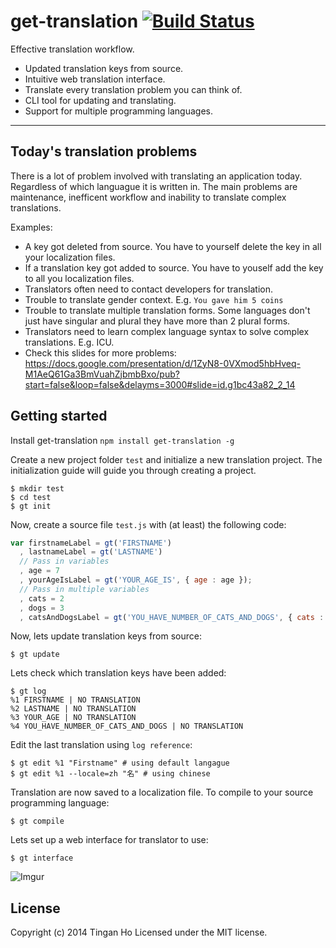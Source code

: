 get-translation [![Build Status](https://travis-ci.org/tinganho/get-translation.png)](https://travis-ci.org/tinganho/get-translation)
==============
Effective translation workflow. 

* Updated translation keys from source.
* Intuitive web translation interface.
* Translate every translation problem you can think of.
* CLI tool for updating and translating.
* Support for multiple programming languages.

----

## Today's translation problems
There is a lot of problem involved with translating an application today. Regardless of which languague it is written in. The main problems are maintenance, inefficent workflow and inability to translate complex translations.

Examples:

* A key got deleted from source. You have to yourself delete the key in all your localization files.
* If a translation key got added to source. You have to youself add the key to all you localization files.
* Translators often need to contact developers for translation.
* Trouble to translate gender context. E.g. `You gave him 5 coins`
* Trouble to translate multiple translation forms. Some languages don't just have singular and plural they have more than 2 plural forms.
* Translators need to learn complex language syntax to solve complex translations. E.g. ICU.
* Check this slides for more problems: https://docs.google.com/presentation/d/1ZyN8-0VXmod5hbHveq-M1AeQ61Ga3BmVuahZjbmbBxo/pub?start=false&loop=false&delayms=3000#slide=id.g1bc43a82_2_14

## Getting started

Install get-translation `npm install get-translation -g`

Create a new project folder `test` and initialize a new translation project. The initialization guide will guide you through creating a project.
```
$ mkdir test
$ cd test
$ gt init
```
Now, create a source file `test.js` with (at least) the following code:
``` javascript
var firstnameLabel = gt('FIRSTNAME')
  , lastnameLabel = gt('LASTNAME')
  // Pass in variables
  , age = 7
  , yourAgeIsLabel = gt('YOUR_AGE_IS', { age : age });
  // Pass in multiple variables
  , cats = 2
  , dogs = 3
  , catsAndDogsLabel = gt('YOU_HAVE_NUMBER_OF_CATS_AND_DOGS', { cats : cats, dogs : dogs});
```
Now, lets update translation keys from source:
```
$ gt update
```
Lets check which translation keys have been added:
```
$ gt log
%1 FIRSTNAME | NO TRANSLATION
%2 LASTNAME | NO TRANSLATION
%3 YOUR_AGE | NO TRANSLATION
%4 YOU_HAVE_NUMBER_OF_CATS_AND_DOGS | NO TRANSLATION
```
Edit the last translation using `log reference`:
```
$ gt edit %1 "Firstname" # using default langague
$ gt edit %1 --locale=zh "名" # using chinese
```
Translation are now saved to a localization file. To compile to your source programming language:
```
$ gt compile
```
Lets set up a web interface for translator to use:
```
$ gt interface
```
![Imgur](http://i.imgur.com/GdEjkkb.jpg)

## License
Copyright (c) 2014 Tingan Ho
Licensed under the MIT license.
